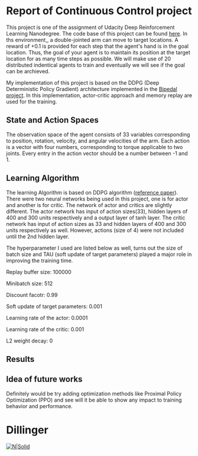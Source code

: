 # Report of Continuous Control project

This project is one of the assignment of Udacity Deep Reinforcement Learning Nanodegree. The code base of this project can be found [here](https://github.com/Unity-Technologies/ml-agents/blob/master/docs/Learning-Environment-Examples.md#reacher). In ths environment,, a double-jointed arm can move to target locations. A reward of +0.1 is provided for each step that the agent's hand is in the goal location. Thus, the goal of your agent is to maintain its position at the target location for as many time steps as possible. We will make use of 20 distributed indentical agents to train and eventually we will see if the goal can be archieved.

My implementation of this project is based on the DDPG (Deep Deterministic Policy Gradient) architecture implemented in the [Bipedal project](https://github.com/udacity/deep-reinforcement-learning/tree/master/ddpg-bipedal). In this implementation, actor-critic approach and memory replay are used for the training.

## State and Action Spaces
The observation space of the agent consists of 33 variables corresponding to position, rotation, velocity, and angular velocities of the arm. Each action is a vector with four numbers, corresponding to torque applicable to two joints. Every entry in the action vector should be a number between -1 and 1.

## Learning Algorithm
The learning Algorithm is based on DDPG algorithm ([reference paper](https://arxiv.org/abs/1509.02971)). There were two neural networks being used in this project, one is for actor and another is for critic. The network of actor and critics are slightly different. The actor network has input of action sizes(33), hidden layers of 400 and 300 units respectively and a output layer of tanh layer. The critic network has input of action sizes as 33 and hidden layers of 400 and 300 units respectively as well. However, actions (size of 4) were not included until the 2nd hidden layer.

The hyperparameter I used are listed below as well, turns out the size of batch size and TAU (soft update of target parameters) played a major role in improving the training time.


Replay buffer size: 100000

Minibatch size: 512

Discount facotr: 0.99

Soft update of target parameters: 0.001

Learning rate of the actor: 0.0001

Learning rate of the critic: 0.001

L2 weight decay: 0

## Results

## Idea of future works
Definitely would be try adding optimization methods like Proximal Policy Optimization (PPO) and see will it be able to show any impact to training behavior and performance.


# Dillinger

[![N|Solid](https://cldup.com/dTxpPi9lDf.thumb.png)](https://nodesource.com/products/nsolid)

